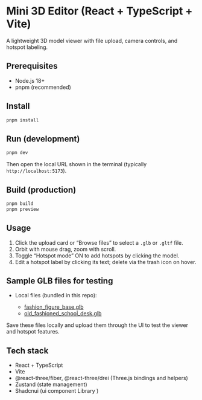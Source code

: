 # Mini 3D Editor (React + TypeScript + Vite)

A lightweight 3D model viewer with file upload, camera controls, and hotspot labeling.

## Prerequisites

- Node.js 18+
- pnpm (recommended)

## Install

```bash
pnpm install
```

## Run (development)

```bash
pnpm dev
```

Then open the local URL shown in the terminal (typically `http://localhost:5173`).

## Build (production)

```bash
pnpm build
pnpm preview
```

## Usage

1. Click the upload card or “Browse files” to select a `.glb` or `.gltf` file.
2. Orbit with mouse drag, zoom with scroll.
3. Toggle “Hotspot mode” ON to add hotspots by clicking the model.
4. Edit a hotspot label by clicking its text; delete via the trash icon on hover.

## Sample GLB files for testing

- Local files (bundled in this repo):

  - [fashion_figure_base.glb](/fashion_figure_base.glb)
  - [old_fashioned_school_desk.glb](/old_fashioned_school_desk.glb)

Save these files locally and upload them through the UI to test the viewer and hotspot features.

## Tech stack

- React + TypeScript
- Vite
- @react-three/fiber, @react-three/drei (Three.js bindings and helpers)
- Zustand (state management)
- Shadcnui (ui component Library )
